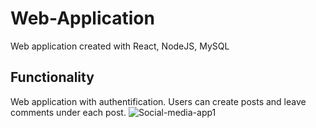 # Web-Application
Web application created with React, NodeJS, MySQL
## Functionality
Web application with authentification. Users can create posts and leave comments under each post. ![Social-media-app1](https://user-images.githubusercontent.com/114444914/210566246-982bc637-dd84-4d86-8c5d-822480b649fb.png)
